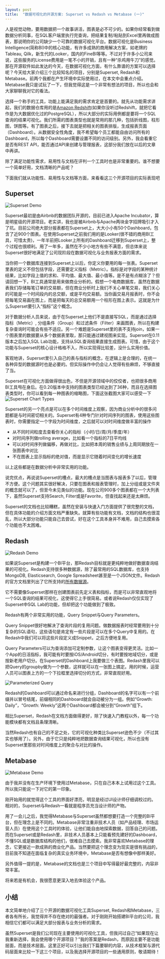 ```yaml
---
layout: post
title:  "数据可视化的开源方案: Superset vs Redash vs Metabase (一)"
---
```


人是视觉动物，要用数据把一个故事讲活，图表是必不可少的。如果你经常看到做数据分析同事，在SQL客户端里执行完查询，把结果复制/粘贴到Excel里再做成图表，那说明你的公司缺少一个可靠的数据可视化平台。数据可视化是Business Intelligence(简称BI)中的核心功能，有许多成熟的商用解决方案，如老牌的Tableau, Qilk，新生代的Looker，国内的FineBI等等。不过对于许多小公司来说，这些服务的License费用是一笔不小的开销，且有一种“杀鸡用牛刀”的感觉。那在开源软件如此发达的今天，在数据可视化方面，有什么靠谱的方案可以选择呢？今天给大家介绍三个比较知名的项目，分别是Superset, Redash和Metabase。前两个我都在产生环境中实际使用过，在本文中会重点介绍。Metabase我只是试玩了一下，但我觉得这是一个非常有想法的项目，所以也会和大家聊聊我对它的看法。

选择一个称手的工具，功能上能满足我的需求肯定是首要的。就先从功能需求讲起，我们的数据仓库用的是[Amazon Redshift](https://docs.aws.amazon.com/zh_cn/redshift/latest/mgmt/welcome.html)(如果你没听过Redshift，就把它看作是为大数据优化过的PostgreSQL），所以大部分的实际用例都是要将一个SQL查询的结果可视化。我们所需的图表类型也就是常用的那几种，包括折线图，柱形图，饼图等。有了图表之后，接下去就是把相关的图表排版，生成报表页面（Dashboard）。从数据安全性角度，我不希望每个员工都能自由访问所有的Dashboard，所以每个Dashboard需要设置不同的访问级别。另外，我会看重它是否有REST API，能否通过API来创建与管理报表，这部分我们放在以后的文章中再讲。

除了满足功能性需求，易用性与文档在评判一个工具时也是非常重要的。谁不想要一个简单好用，文档清晰的产品呢？

下面我们就从功能性、易用性与文档等方面，来看看这三个开源项目的实际表现吧

Superset
--------

![Superset Demo](/images/superset-demo.gif)

Superset最初是由Airbnb的数据团队开源的，目前已进入Apache Incubator，算是明星级的开源项目。老实讲，我也是被Airbnb与Apache两块金字招牌吸引才入了坑。目前公司绝大部分报表都在Superset上，大大小小有50个Dashboard，包含了近900个图表。在使用Superset之前我们用的是Looker(很不错的商用BI工具，可惜太贵)，一年半前把Looker上所有的Dashboard迁移到Superset上，整个过程也很顺利。用了一年多，虽然在不少小地方有些不满意，但总体来说Superset很好地满足了公司现阶段在数据可视化与业务报表方面的需求。

当你把一个数据库连接到Superset上以后，你定义你要用的每一张表。Superset里表的定义不但包括字段，还需要定义指标（Metric）。指标是对字段的某种统计结果，比如字段上值的求和、平均值、最大值、最小值等。是不是有点糊涂了？但请回想一下，BI工具通常是用来做商业分析的。假想一个电商数据库，虽然在数据表我们存储每笔订单的交易额，但在商业分析时上我们不关心单笔交易，我们关心的可能是一个时间段内的总交额，或是平均交易额。当你画交易月报表时，你不会把每笔交易画在图上，而是把每天的总交易额用一个柱形在图上表示。这就是为什么Superset要引入“指标”这个概念。

对于数据分析人员来说，由于在Superset上他们不是直接写SQL，而是通过选择指标（Metric）, 分组条件（Group）和过滤条件（Filter）来画图表，所以在构建复杂查询时可能会有些不适应。另一个难题是Superset里的表不支持join，如果一个图表里的数据要从多个数据表里取，那只能通过建视图来实现。Superset在0.11版本之后加入SQL Lab功能，支持从SQL查询结果直接生成图表。可惜，由于这个功能与Superset的核心设计格格不入，所以实现得比较差，没什么实用价值。

客观地讲，Superset里引入自己的表与指标的概念，在逻辑上是合理的，在统一各种异型的数据源时也是必要的。但实际操作中仍会让人觉得有些麻烦，不够直接了当。

Superset在可视化方面做得很出色，不但是开源领域中的佼佼者，也把很多商用BI工具甩在身后。在0.20版本中支持的图表类型已经达到了36种，而且在选择图表类型时，你可以看到每一种图表的缩略图，下面这张截图大家可以感受一下
![Superset Chart Types](/images/superset-chart-types.png)

Superset的另一个亮点是可以在多个时间维度上观察，因为商业分析中的很多问题都是与时间密切相关的。Superset有4种专门针对时间序列的图表，使用这些图表时，你需要指定一个字段为时间维度，之后就可以对时间维度做丰富的操作

- 从不同时间粒度去查看你关心的指标（小时/日/周/月/季度/年）
- 对时间序列做rolling average，比如看一个指标的7日平均线
- 可以对时间序列做偏移，再做对比，比如把本周的销售业绩与上周同期放在一张图表中对比
- 不在图表上显示指标的绝对值，而是显示它随着时间变化的增长速度

以上这些都是在数据分析中非常实用的功能。

说完优点，再说说Superset的槽点，最大的槽点是当图表与报表多了以后，管理不方便。这个问题其实很好解决，只要在图表和报表管理时，加上分组或是文件夹的概念就可以了，但至今未见类似的功能。现在公司900多个图表都在一个大列表下，虽然Superset支持Search, Filter或是Favorite，但查找起来还是太麻烦。

Superset的文档也比较糟糕，虽然在安装与快速入门方面提供了很完整的文档，但在具体功能的介绍方面文档严重缺失。就算有些功能有文档，文档的结构也很混乱，所以大部分功能只能自己去尝试，好在这个工具本身并不难用，自己去摸索各个功能也不太困难。

Redash
------

![Redash Demo](/images/redash-demo.gif)

如果说Superset是构建一个BI平台，那Redash目标就是更纯粹地做好数据查询结果的可视化。Redash支持很多种数据源，除了最常用的SQL数据库，也支持MongoDB, Elasticsearch, Google Spreadsheet甚至是一个JSON文件。Redash的官方文档里列出了它所支持的[所有数据源](https://redash.io/help-onpremise/setup/supported-data-sources-options-reqs.html)。

它不需要像Superset那样在创建图表前先定义表和指标，而是可以非常直观地将一个SQL查询的结果可视化，这使得它上手很简易。或者说Redash仅仅实现了Superset中SQL Lab的功能，但却把这个功能做到了极致。

Redash有两个非常实用的功能，Query Snippet与Query Parameters。

Query Snippet很好地解决了查询片段的复用问题。做数据报表时经常要用到十分复杂的SQL语句，这些语句是肯定有一些片段是可以在多个Query中复用的。在Redash中我们可以将这些片段定义成Snippet，之后方便地复用。

Query Parameters可以为查询添加可定制参数，让这个图表变得更灵活。比如一个App的日活指标，我可能有时要按iOS/Android切分，有时要按地域切分，或是按新老用户切分。在Superset的Dashboard上我要做三个表图。Redash里我可以把Query的groupby做为一个参数，这样就可以在一张图上搞定。用的时候，运营人员可以图表上方的一个下拉框里选择切分的方式，非常直观好用。

![Parameterized Query](/images/redash-query-params.gif)

Redash的Dashboard可以通过命名来进行分组，Dashboard的名字可以有一个前缀并以冒号结尾，前缀相同的Dashboard就会自动被分为一组。例如“Growth: Daily”，“Growth: Weekly”这两个Dashboard都会被分到“Growth”组下。

相比Superset，Redash在文档方面做得更好，除了快速入门教程以外，每一个功能模块都有文档且条理清晰。

当然Redash也有自己的不足之处，它的可视化种类比Superset逊色不少（不过其实也够用了）。另外，由于它只是纯粹地把数据查询结果可视化，所以也没有Superset里那些对时间维度上的聚合与对比的操作。

Metabase
--------
![Metabase Demo](/images/metabase-demo.gif)

由于我并没有在生产环境下使用过Metabase，只在自己本本上试用过这个工具。所以我只能说一下对它的第一印象。

刚开始用的就觉得这个工具的界面好漂亮，明显是经过UI设计师仔细调校过的。相对的，Superset与Redash一看就是程序员充当设计师的产物。

用了一会儿之后，我觉得Metabase与Superset虽然都想要打造一个完整的BI平台，但在理念上是不同的。Metabase非常注重非技术人员（如产品经理、市场运营人员）在使用这个工具时的体验，让他们能自由地探索数据，回答自己的问题。而在Superset或是Redash里，非技术人员基本上只能看预先建好的Dashboard，不懂SQL或是数据库结构的他们，很难自己去摸索。我非常喜欢Metabase的理念，它更接近一款成熟的商业化产品。当然要把这个理念变为现实是很有挑战的，目前我不知道在面临复杂的真实业务环境中，Metabase是否有想像中那样美好。

另外值得一提的是，Metabase的文档也是三个项目中写得最好最完整的，内容非常丰富。

将来若是有机会，我很愿意更深入地去体验这个产品。

小结
---

本文简单地介绍了三个开源的数据可视化工具Superset, Redash和Metabase，三者各有所长，我觉得并不存在绝对的最强者。对于刚刚开始搭建BI平台的公司，我相信它们都可以满足大部分报表与业务分析的需求。

虽然Superset是我们公司现在主要使用的可视化工具，但我问过自己“如果现在让我重新选择，我会使用哪个开源项目？”我的答案是Redash，而原因主要不是功能层面，而是技术层面。这里正好可以引出我们下篇要聊的内容，从技术框架与源代码层面来比较一下这三个项目，以及我选择开源项目的一些通用原则，敬请期待！
